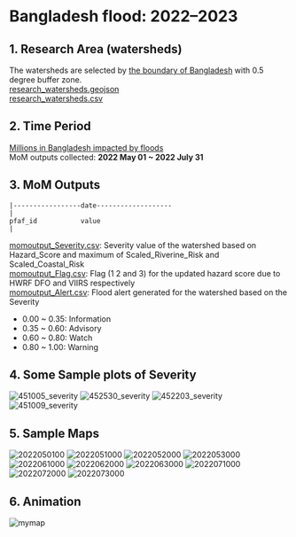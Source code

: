 # Bangladesh flood: 2022–2023
## 1. Research Area (watersheds)
The watersheds are selected by [the boundary of Bangladesh](Bangladesh_boundary.geojson) with 0.5 degree buffer zone.  
[research_watersheds.geojson](research_watersheds.geojson)  
[research_watersheds.csv](research_watersheds.csv)
## 2. Time Period 
[Millions in Bangladesh impacted by floods](https://www.ifrc.org/press-release/millions-bangladesh-impacted-one-worst-floodings-ever-seen)     
MoM outputs collected: **2022 May 01 ~ 2022 July 31**
## 3. MoM Outputs

```
|-----------------date-------------------
|
pfaf_id           value
|
```
[momoutput_Severity.csv](momoutput_Severity.csv): Severity value of the watershed based on Hazard_Score and maximum of Scaled_Riverine_Risk and Scaled_Coastal_Risk    
[momoutput_Flag.csv](momoutput_Flag.csv): Flag (1 2 and 3) for the updated hazard score due to HWRF DFO and VIIRS respectively   
[momoutput_Alert.csv](momoutput_Alert.csv): Flood alert generated for the watershed based on the Severity 
* 0.00 ~ 0.35: Information
* 0.35 ~ 0.60: Advisory
* 0.60 ~ 0.80: Watch
* 0.80 ~ 1.00: Warning 
## 4. Some Sample plots of Severity
![451005_severity](https://user-images.githubusercontent.com/6643873/228069942-46239216-779f-42f8-bbcf-cf13fc94cd72.png)
![452530_severity](https://user-images.githubusercontent.com/6643873/228070128-cbef73ba-d763-4e69-89ef-a51743674c64.png)
![452203_severity](https://user-images.githubusercontent.com/6643873/228070333-14ce97ca-49a9-4945-b56e-4847ae116230.png)
![451009_severity](https://user-images.githubusercontent.com/6643873/228070468-fb178e6a-2f32-4c1c-8d8a-cd5614c3f85e.png)

## 5. Sample Maps
![2022050100](https://user-images.githubusercontent.com/6643873/228070711-d0d56f2e-753b-4d75-b6f7-e2c23c3e850e.png)
![2022051000](https://user-images.githubusercontent.com/6643873/228070752-c8a4e641-198c-41c1-9f90-1e0c5c0c4071.png)
![2022052000](https://user-images.githubusercontent.com/6643873/228070810-27172627-6d99-40fd-9aa9-b24b49341f08.png)
![2022053000](https://user-images.githubusercontent.com/6643873/228070841-2b35d564-99f4-4c00-a153-3e8548e7138e.png)
![2022061000](https://user-images.githubusercontent.com/6643873/228070922-e2c99602-ecf7-4d5c-85f7-d2461072e931.png)
![2022062000](https://user-images.githubusercontent.com/6643873/228070956-210734ab-c582-4420-829d-b7cfd11e4add.png)
![2022063000](https://user-images.githubusercontent.com/6643873/228070990-ca5d0ba4-34b3-47a5-a1cc-2726cb27f575.png)
![2022071000](https://user-images.githubusercontent.com/6643873/228071019-b8459309-8cc6-4bda-99cb-1944a5c7ff8a.png)
![2022072000](https://user-images.githubusercontent.com/6643873/228071057-4e30b8f2-d06d-4f73-8b08-adab5b1b692b.png)
![2022073000](https://user-images.githubusercontent.com/6643873/228071079-2bdc8909-e516-49f1-8495-b4f0d50975e9.png)

## 6. Animation
![mymap](https://user-images.githubusercontent.com/6643873/228070549-c1ab90d2-3aa0-4074-9340-7400195056d3.gif)
